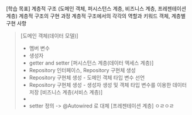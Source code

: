 [학습 목표] 
계층적 구조 (도메인 객체, 퍼시스턴스 계층, 비즈니스 계층, 프레젠테이션 계층)
계층적 구조의 구현 과정
계층적 구조에서의 각각의 역할과 키워드
객체, 계층별 구현 사항


> [도메인 객체(데이터 모델)]
> - 멤버 변수
> - 생성자
> - getter and setter
> [퍼시스턴스 계층(데이터 액세스 계층)]
> - Repository 인터페이스, Repository 구현체 생성
> - Repository 구현체 생성 - 도메인 객체 타입 변수 선언
> - Repository 구현체 생성 - 생성자 생성 및 객체 타입 변수를 이용한 데이터 저장
> [비즈니스 계층(서비스 계층)]
> - 
> - setter 정의 -> @Autowired 로 대체
[프레젠테이션 계층]
ㅇㄹㅇㄹ





